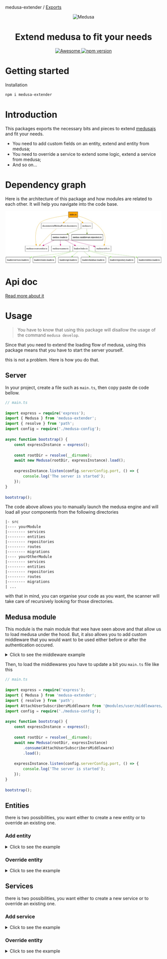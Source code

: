 medusa-extender / [Exports](modules.md)

<!--lint disable awesome-list-item-->
<div align="center">
  <p align="center">
    <img alt="Medusa" src="https://user-images.githubusercontent.com/7554214/129161578-19b83dc8-fac5-4520-bd48-53cba676edd2.png" width="200" />
  </p>
  <h1>Extend medusa to fit your needs</h1>
    
  <a href="https://github.com/adrien2p/awesome-medusajs">
      <img src="https://awesome.re/badge.svg" alt="Awesome">
  </a>
  <a href="https://badge.fury.io/js/medusa-extender"><img src="https://badge.fury.io/js/medusa-extender.svg" alt="npm version" height="18"></a>
</div>

# Getting started

Installation

```bash
npm i medusa-extender
```

# Introduction

This packages exports the necessary bits and pieces to extend [medusajs](https://github.com/medusajs/medusa)
and fit your needs.

- You need to add custom fields on an entity, extend and entity from medusa;
- You need to override a service to extend some logic, extend a service from medusa;
- And so on...

# Dependency graph

Here is the architecture of this package and how modules are related to each other. It will help you navigate into the code base.

<img src="/assets/medusa-extender.jpeg"
     onerror="if (this.src != './media/medusa-extender.jpeg') this.src = './media/medusa-extender.jpeg';"
     alt="Dependency graph" />

# Api doc

[Read more about it](./docs)

# Usage

> You have to know that using this package will disallow the usage of the command `medusa develop`.

Since that you need to extend the loading flow of medusa, using this package means
that you have to start the server yourself.

this is not a problem. Here is how you do that.

## Server

In your project, create a file such as `main.ts`, then copy paste de code bellow.

````typescript
// main.ts

import express = require('express');
import { Medusa } from 'medusa-extender';
import { resolve } from 'path';
import config = require('./medusa-config');

async function bootstrap() {
    const expressInstance = express();

    const rootDir = resolve(__dirname);
    await new Medusa(rootDir, expressInstance).load();

    expressInstance.listen(config.serverConfig.port, () => {
        console.log('The server is started');
    });
}

bootstrap();
````

The code above allows you to manually launch the medusa engine and will load all your components from the following directories

```
|- src
|---- yourModule
|-------- services
|-------- entities
|-------- repositories
|-------- routes
|-------- migrations
|---- yourOtherModule
|-------- services
|-------- entities
|-------- repositories
|-------- routes
|-------- migrations
| ...
```

with that in mind, you can organise your code as you want, the scanner will take care of recursively looking for those
directories.

## Medusa module

This module is the main module that wee have seen above and that allow us to load
medusa under the hood. But, it also allows you to add custom middleware that you
would want to be used either before or after the authentication occured.

<details>
<summary>Click to see the middleware example</summary>

<section>

In this example, the middleware will be applied after the authentication flow.
When the endpoint `POST /admin/users/` will be hit, a new `UserSubscriber` will be attach
to the entity and the previous one will be removed, in order to refresh the injected cradle and get all scoped elements available in the services
that will listen for the event that occured on the user entity.

```typescript
import { Express, NextFunction, Response } from 'express';
import {
    MedusaAuthenticatedRequest,
    MedusaMiddleware,
    MedusaResolverKeys,
    MedusaRouteOptions,
    MedusaUtils,
} from 'medusa-extender';
import { Connection } from 'typeorm';
import Utils from '@core/utils';
import UserSubscriber from '@modules/user/subscribers/user.subscriber';

export default class AttachUserSubscribersMiddleware
	implements MedusaMiddleware<typeof AttachUserSubscribersMiddleware>
{
    public static isPostAuth = true;
    public static isHandledByMedusa = true;
    
    public static get routesOptions(): MedusaRouteOptions {
        return {
            path: '/admin/users/',
            method: 'post',
        };
    }
    
    public consume(options: { app: Express }): (req: MedusaAuthenticatedRequest | Request, res: Response, next: NextFunction) => void | Promise<void> {
        const routeOptions = AttachUserSubscribersMiddleware.routesOptions;
        options.app.use((req: MedusaAuthenticatedRequest, res: Response, next: NextFunction): void => {
            if (Utils.isExpectedRoute([routeOptions], req)) {
                const { connection } = req.scope.resolve(MedusaResolverKeys.manager) as { connection: Connection };
                MedusaUtils.attachOrReplaceEntitySubscriber(connection, UserSubscriber);
            }
            return next();
        });
    
        return (req: MedusaAuthenticatedRequest | Request, res: Response, next: NextFunction) => next();
    }
}
```

</section>
</details>

Then, to load the middlewares you have to update a bit you `main.ts` file like this

```typescript
// main.ts

import express = require('express');
import { Medusa } from 'medusa-extender';
import { resolve } from 'path';
import AttachUserSubscribersMiddleware from '@modules/user/middlewares/attachUserSubscribers.middleware';
import config = require('./medusa-config');

async function bootstrap() {
    const expressInstance = express();

    const rootDir = resolve(__dirname);
    await new Medusa(rootDir, expressInstance)
        .consume(AttachUserSubscribersMiddleware)
        .load();

    expressInstance.listen(config.serverConfig.port, () => {
        console.log('The server is started');
    });
}

bootstrap();
```

## Entities

there is two possibilities, you want either to create a new entity or to override an 
existing one.

### Add entity

<details>
<summary>Click to see the example</summary>

<section>

```typescript
import { MedusaEntity } from 'medusa-extender';
import { Entity } from 'typeorm';

@Entity()
class Myentity implements MedusaEntity {
    static isHandledByMedusa = true;
    static resolutionKey = 'the_name_in_the_container';
}
```

</section>
</details>

### Override entity

<details>
<summary>Click to see the example</summary>

<section>

```typescript
import { User as MedusaUser } from '@medusa/medusa/dist';
import { MedusaEntity } from 'medusa-extender';
import { Entity } from 'typeorm';

@Entity()
class User extends MedusaUser implements MedusaEntity<User, typeof MedusaUser> {
    static overriddenType = MedusaUser;
    static isHandledByMedusa = true;
}
```

</section>
</details>

## Services

there is two possibilities, you want either to create a new service or to override an 
existing one.

### Add service

<details>
<summary>Click to see the example</summary>

<section>

```typescript
import { MedusaService } from 'medusa-extender';
import { UserService as MedusaUserService } from '@medusajs/medusa/dist/services';
import { EntityManager } from 'typeorm';
import { Lifetime } from 'awilix';
import EventBusService from '@medusajs/medusa/dist/services/event-bus';
import { UserRepository } from '@medusajs/medusa/dist/repositories/user';

type ConstructorParams = {
    manager: EntityManager;
    userRepository: typeof UserRepository;
    eventBusService: EventBusService;
};

export default class UserService extends MedusaUserService implements MedusaService<typeof UserService> {
    public static overriddenType = MedusaUserService;
    public static isHandledByMedusa = true;
    public static scope = Lifetime.SINGLETON;
    
    readonly #manager: EntityManager;
    readonly #userRepository: typeof UserRepository;
    readonly #eventBus: EventBusService;

    constructor(private readonly container: ConstructorParams) {
        super(container);
        this.#manager = container.manager;
        this.#userRepository = container.userRepository;
        this.#eventBus = container.eventBusService;
    }
}
```

</section>
</details>

### Override entity

<details>
<summary>Click to see the example</summary>

<section>

```typescript
import { MedusaService } from 'medusa-extender';
import { EntityManager } from 'typeorm';
import { Lifetime } from 'awilix';
import EventBusService from '@medusajs/medusa/dist/services/event-bus';
import { UserRepository } from '@medusajs/medusa/dist/repositories/user';

type ConstructorParams = {
    manager: EntityManager;
    userRepository: typeof UserRepository;
    eventBusService: EventBusService;
};

export default class MyService implements MedusaService<typeof MyService> {
    public static isHandledByMedusa = true;
    public static resolutionKey = 'the_name_in_the_container';
    public static scope = Lifetime.SINGLETON;
    
    readonly #manager: EntityManager;
    readonly #userRepository: typeof UserRepository;
    readonly #eventBus: EventBusService;
    
    constructor(private readonly container: ConstructorParams) {
        this.#manager = container.manager;
        this.#userRepository = container.userRepository;
        this.#eventBus = container.eventBusService;
    }
}
```

</section>
</details>

